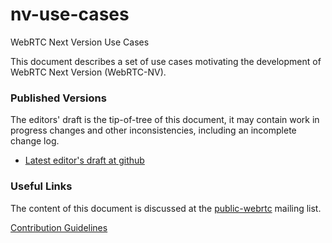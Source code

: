 # nv-use-cases
WebRTC Next Version Use Cases

This document describes a set of use cases motivating the development of
WebRTC Next Version (WebRTC-NV). 

### Published Versions

The editors' draft is the tip-of-tree of this document, it may contain work in
progress changes and other inconsistencies, including an incomplete change log.

* [Latest editor's draft at github](https://cdn.rawgit.com/w3c/webrtc-nv-use-cases/6643c1b4/index.html)

### Useful Links

The content of this document is discussed at the
[public-webrtc](https://lists.w3.org/Archives/Public/public-webrtc/)
mailing list.

[Contribution Guidelines](CONTRIBUTING.md)
